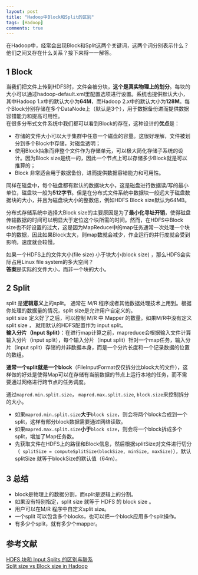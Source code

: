 ```yaml
---
layout: post
title: "Hadoop中Block和Split的区别"
tags: [Hadoop]
comments: true
---
```


在Hadoop中，经常会出现Block和Split这两个关键词，这两个词分别表示什么？他们之间又存在什么关系？接下来将一一解答。     

## 1 Block   
当我们把文件上传到HDFS时，文件会被分块，**这个是真实物理上的划分**。每块的大小可以通过hadoop-default.xml里配置选项进行设置。系统也提供默认大小，其中Hadoop 1.x中的默认大小为**64M**，而Hadoop 2.x中的默认大小为**128M**。每个Block分别存储在多个DataNode上（默认是3个），用于数据备份进而提供数据容错能力和提高可用性。   
在很多分布式文件系统中我们都可以看到Block的存在，这种设计的**优点**是：   
- 存储的文件大小可以大于集群中任意一个磁盘的容量。这很好理解，文件被划分到多个Block中存储，对磁盘透明；
- 使用Block抽象而非整个文件作为存储单元，可以极大简化存储子系统的设计。因为Block size是统一的，因此一个节点上可以存储多少Block就是可以推算的；
- Block 非常适合用于数据备份，进而提供数据容错能力和可用性。    

同样在磁盘中，每个磁盘都有默认的数据块大小，这是磁盘进行数据读/写的最小单位，磁盘块一般为**512字节**。但是在分布式文件系统中数据块一般远大于磁盘数据块的大小，并且为磁盘块大小的整数倍，例如HDFS Block size默认为64MB。   

分布式存储系统中选择大Block size的主要原因是为了**最小化寻址开销**，使得磁盘传输数据的时间可以明显大于定位这个块所需的时间。然而，在HDFS中Block size也不好设置的过大，这是因为MapReduce中的map任务通常一次处理一个块中的数据，因此如果Block太大，则map数就会减少，作业运行的并行度就会受到影响，速度就会较慢。    

如果一个HDFS上的文件大小(file size) 小于块大小(block size) ，那么HDFS会实际占用Linux file system的多大空间？   
**答案**是实际的文件大小，而非一个块的大小。   
## 2 Split
split 是**逻辑意义**上的split。 通常在 M/R 程序或者其他数据处理技术上用到。根据你处理的数据量的情况，split size是允许用户自定义的。    
split size 定义好了之后，可以控制 M/R 中 Mapper 的数量。如果M/R中没有定义 split size ， 就用默认的HDFS配置作为 input split。   
**输入分片（Input Split）**：在进行map计算之前，mapreduce会根据输入文件计算输入分片（input split），每个输入分片（input split）针对一个map任务，输入分片（input split）存储的并非数据本身，而是一个分片长度和一个记录数据的位置的数组。   

**通常一个split就是一个block**（FileInputFormat仅仅拆分比block大的文件），这样做的好处是使得Map可以在存储有当前数据的节点上运行本地的任务，而不需要通过网络进行跨节点的任务调度。   

通过`mapred.min.split.size`， `mapred.max.split.size`, `block.size`来控制拆分的大小。   
- 如果`mapred.min.split.size`**大于**`block size`，则会将两个block合成到一个split，这样有部分block数据需要通过网络读取。   
- 如果`mapred.max.split.size`**小于**`block size`，则会将一个block拆成多个split，增加了Map任务数。   
- 先获取文件在HDFS上的路径和Block信息，然后根据splitSize对文件进行切分（` splitSize = computeSplitSize(blockSize, minSize, maxSize)`），默认splitSize 就等于blockSize的默认值（64m）。   

## 3 总结
- block是物理上的数据分割，而split是逻辑上的分割。
- 如果没有特别指定，split size 就等于 HDFS 的 block size 。
- 用户可以在M/R 程序中自定义split size。
- 一个split 可以包含多个blocks，也可以把一个block应用多个split操作。
- 有多少个split，就有多少个mapper。   

## 参考文献
[HDFS 块和 Input Splits 的区别与联系](https://mp.weixin.qq.com/s/k8pQ03QvYjQuTF5St49kRg?client=tim&ADUIN=346055491&ADSESSION=1527468725&ADTAG=CLIENT.QQ.5543_.0&ADPUBNO=26767)   
[Split size vs Block size in Hadoop](https://stackoverflow.com/questions/30549261/split-size-vs-block-size-in-hadoop)